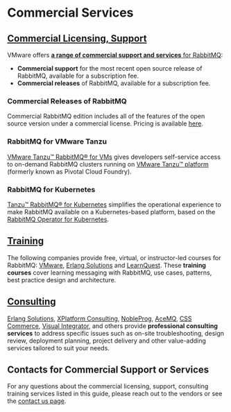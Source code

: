<!--
Copyright (c) 2007-2023 VMware, Inc. or its affiliates.

All rights reserved. This program and the accompanying materials
are made available under the terms of the under the Apache License,
Version 2.0 (the "License”); you may not use this file except in compliance
with the License. You may obtain a copy of the License at

https://www.apache.org/licenses/LICENSE-2.0

Unless required by applicable law or agreed to in writing, software
distributed under the License is distributed on an "AS IS" BASIS,
WITHOUT WARRANTIES OR CONDITIONS OF ANY KIND, either express or implied.
See the License for the specific language governing permissions and
limitations under the License.
-->

# Commercial Services

## <a id="overview" class="anchor" href="#overview">Commercial Licensing, Support</a>

VMware offers [**a range of commercial support and services** for RabbitMQ](https://www.vmware.com/products/pivotal-rabbitmq.html):

 * **Commercial support** for the most recent open source release of RabbitMQ, available for a subscription fee.
 * **Commercial releases** of RabbitMQ, available for a subscription fee.

### Commercial Releases of RabbitMQ

Commercial RabbitMQ edition includes all of the features of the open source version under a commercial license.
Pricing is available [here](https://www.vmware.com/products/pivotal-rabbitmq.html).

### RabbitMQ for VMware Tanzu

[VMware Tanzu™ RabbitMQ® for VMs](https://tanzu.vmware.com/services-marketplace/messaging-and-integration/rabbitmq)
gives developers self-service access to on-demand RabbitMQ clusters
running on [VMware Tanzu™ platform](https://tanzu.vmware.com/application-service) (formerly known as Pivotal Cloud Foundry).

### RabbitMQ for Kubernetes

[Tanzu™ RabbitMQ® for Kubernetes](https://tanzu.vmware.com/content/blog/introducing-rabbitmq-for-kubernetes)
simplifies the operational experience to make RabbitMQ available on a Kubernetes-based platform,
based on the [RabbitMQ Operator for Kubernetes](https://www.rabbitmq.com/./kubernetes/operator/operator-overview).


## <a id="training" class="anchor" href="#training">Training</a>

The following companies provide free, virtual, or instructor-led courses for RabbitMQ:
[VMware](https://tanzu.academy/courses/rabbitmq-icm),
[Erlang Solutions](https://www.erlang-solutions.com/products/rabbitmq.html) and
[LearnQuest](http://www.learnquest.com/course-detail.aspx?cnum=rabbitmq-e1xc).
These <strong>training courses</strong> cover learning messaging with RabbitMQ, use cases, patterns,
best practice design and architecture.

## <a id="consulting" class="anchor" href="#consulting">Consulting</a>

[Erlang Solutions](https://www.erlang-solutions.com/products/rabbitmq.html),
[XPlatform Consulting](http://www.xplatformconsulting.com/rabbitmq/),
[NobleProg](https://www.nobleprog.com/consulting/rabbitmq),
[AceMQ](https://acemq.com/rabbitmq/), [CSS Commerce](https://csscommerce.com/integration-message-queue-specialists/), [Visual Integrator](https://www.visualintegrator.com/rmq/), and others provide **professional consulting services**
to address specific issues such as on-site troubleshooting, design review,
deployment planning, project delivery and other value-adding services
tailored to suit your needs.


## Contacts for Commercial Support or Services

For any questions about the commercial licensing, support, consulting training services listed in this guide,
please reach out to the vendors or see the [contact us page](https://www.rabbitmq.com/./contact#email).

